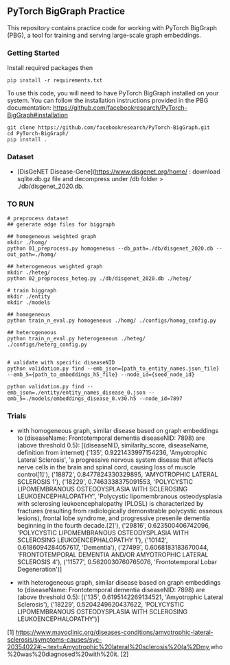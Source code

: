 ## PyTorch BigGraph Practice

This repository contains practice code for working with PyTorch BigGraph (PBG), a tool for training and serving large-scale graph embeddings.

### Getting Started
Install required packages then
```
pip install -r requirements.txt
```

To use this code, you will need to have PyTorch BigGraph installed on your system. You can follow the installation instructions provided in the PBG documentation: <https://github.com/facebookresearch/PyTorch-BigGraph#installation>
```
git clone https://github.com/facebookresearch/PyTorch-BigGraph.git
cd PyTorch-BigGraph/
pip install .
```

### Dataset

- [DisGeNET Disease-Gene](https://www.disgenet.org/home/ : download sqlite.db.gz file and decompress under /db folder > ./db/disgenet_2020.db.


### TO RUN
```
# preprocess dataset
## generate edge files for biggraph

## homogeneous weighted graph
mkdir ./homg/
python 01_preprocess.py homogeneous --db_path=./db/disgenet_2020.db --out_path=./homg/

## heterogeneous weighted graph
mkdir ./heteg/
python 02_preprocess_heteg.py ./db/disgenet_2020.db ./heteg/

# train biggraph
mkdir ./entity
mkdir ./models

## homogeneous
python train_n_eval.py homogeneous ./homg/ ./configs/homog_config.py

## heterogeneous
python train_n_eval.py heterogeneous ./heteg/ ./configs/heterg_config.py


# validate with specific diseaseNID
python validation.py find --emb_json={path_to_entity_names.json_file} --emb_5={path_to_embeddings_h5_file} --node_id={seed_node_id}

python validation.py find --emb_json=./entity/entity_names_disease_0.json --emb_5=./models/embeddings_disease_0.v30.h5 --node_id=7897

```

### Trials

- with homogeneous graph, similar disease based on graph embeddings to (diseaseName: Frontotemporal dementia diseaseNID: 7898) are (above threshold 0.5):
[(diseaseNID, similarity_score, diseaseName, definition from internet)
('135', 0.9221433997154236, 'Amyotrophic Lateral Sclerosis', 'a progressive nervous system disease that affects nerve cells in the brain and spinal cord, causing loss of muscle control[1]'),
('18872', 0.8477824330329895, 'AMYOTROPHIC LATERAL SCLEROSIS 1'),
('18229', 0.7463338375091553, 'POLYCYSTIC LIPOMEMBRANOUS OSTEODYSPLASIA WITH SCLEROSING LEUKOENCEPHALOPATHY', 'Polycystic lipomembranous osteodysplasia with sclerosing leukoencephalopathy (PLOSL) is characterized by fractures (resulting from radiologically demonstrable polycystic osseous lesions), frontal lobe syndrome, and progressive presenile dementia beginning in the fourth decade.[2]'),
('29816', 0.623500406742096, 'POLYCYSTIC LIPOMEMBRANOUS OSTEODYSPLASIA WITH SCLEROSING LEUKOENCEPHALOPATHY 1'),
('10142', 0.6186094284057617, 'Dementia'),
('27499', 0.6068183183670044, 'FRONTOTEMPORAL DEMENTIA AND/OR AMYOTROPHIC LATERAL SCLEROSIS 4'),
('11577', 0.5620030760765076, 'Frontotemporal Lobar Degeneration')]


- with heterogeneous graph, similar disease based on graph embeddings to (diseaseName: Frontotemporal dementia diseaseNID: 7898) are (above threshold 0.5):
[('135', 0.6195142269134521, 'Amyotrophic Lateral Sclerosis'), 
('18229', 0.5204249620437622, 'POLYCYSTIC LIPOMEMBRANOUS OSTEODYSPLASIA WITH SCLEROSING LEUKOENCEPHALOPATHY')]


[1] <https://www.mayoclinic.org/diseases-conditions/amyotrophic-lateral-sclerosis/symptoms-causes/syc-20354022#:~:text=Amyotrophic%20lateral%20sclerosis%20(a%2Dmy>,who%20was%20diagnosed%20with%20it.
[2]